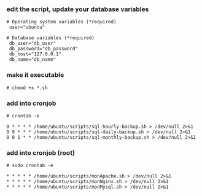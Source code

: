 ### edit the script, update your database variables

```
# Operating system variables (*required)
 user="ubuntu"

# Database variables (*required)
 db_user="db_user"
 db_password="db_password"
 db_host="127.0.0.1"
 db_name="db_name"
```
### make it executable 

```
# chmod +x *.sh
```

### add into cronjob

```
# crontab -e
```

```
0 * * * * /home/ubuntu/scripts/sql-hourly-backup.sh > /dev/null 2>&1
0 9 * * * /home/ubuntu/scripts/sql-daily-backup.sh > /dev/null 2>&1
0 0 1 * * /home/ubuntu/scripts/sql-monthly-backup.sh > /dev/null 2>&1
```

### add into cronjob (root)

```
# sudo crontab -e
```

```
* * * * * /home/ubuntu/scripts/monApache.sh > /dev/null 2>&1
* * * * * /home/ubuntu/scripts/monNginx.sh > /dev/null 2>&1
* * * * * /home/ubuntu/scripts/monMysql.sh > /dev/null 2>&1
```